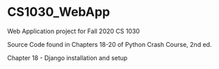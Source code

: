 # CS1030_WebApp
Web Application project for Fall 2020 CS 1030

Source Code found in Chapters 18-20 of Python Crash Course, 2nd ed.

Chapter 18 - Django installation and setup
